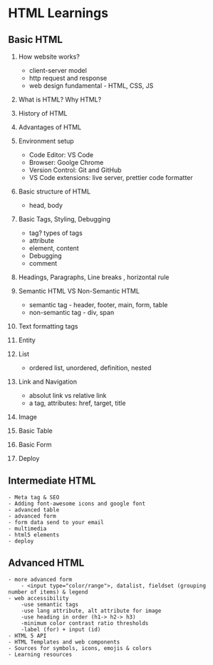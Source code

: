 # HTML Learnings

## Basic HTML

1. How website works?

    - client-server model
    - http request and response
    - web design fundamental - HTML, CSS, JS

2. What is HTML? Why HTML?

3. History of HTML

4. Advantages of HTML

5. Environment setup

    - Code Editor: VS Code
    - Browser: Goolge Chrome
    - Version Control: Git and GitHub
    - VS Code extensions: live server, prettier code formatter

6. Basic structure of HTML

    - head, body

7. Basic Tags, Styling, Debugging

    - tag? types of tags
    - attribute
    - element, content
    - Debugging
    - comment

8. Headings, Paragraphs, Line breaks , horizontal rule

9. Semantic HTML VS Non-Semantic HTML

    - semantic tag - header, footer, main, form, table
    - non-semantic tag - div, span

10. Text formatting tags

11. Entity

12. List

    - ordered list, unordered, definition, nested

13. Link and Navigation

    - absolut link vs relative link
    - a tag, attributes: href, target, title

14. Image

15. Basic Table

16. Basic Form

17. Deploy

## Intermediate HTML

    - Meta tag & SEO
    - Adding font-awesome icons and google font
    - advanced table
    - advanced form
    - form data send to your email
    - multimedia
    - html5 elements
    - deploy

## Advanced HTML

    - more advanced form 
        - <input type="color/range">, datalist, fieldset (grouping   number of items) & legend
    - web accessibility
        -use semantic tags
        -use lang attribute, alt attribute for image
        -use heading in order (h1-> h2-> h3)
        -minimum color contrast ratio thresholds
        -label (for) + input (id)
    - HTML 5 API
    - HTML Templates and web components
    - Sources for symbols, icons, emojis & colors
    - Learning resources

